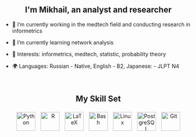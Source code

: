 ## <div align="center">I'm Mikhail, an analyst and researcher</div>  
  

- 🔭  I’m currently working in the medtech field and conducting research in informetrics  
  

- 🌱 I’m currently learning network analysis  
  

- 👀 Interests: informetrics, medtech, statistic, probability theory  
  

- 🌍 Languages: Russian - Native, English -  B2, Japanese: - JLPT N4
  
  

<br/>  


## <div align="center">My Skill Set</div>  
<div align="center">

<a href="https://www.python.org/" target="_blank"><img style="margin: 5px" src="https://profilinator.rishav.dev/skills-assets/python-original.svg" alt="Python" height="50" /></a> <a href="https://www.r-project.org/" target="_blank"><img style="margin: 5px" src="https://profilinator.rishav.dev/skills-assets/r.svg" alt="R" height="50" /></a> <a href="https://www.latex-project.org/" target="_blank"><img style="margin: 5px" src="https://profilinator.rishav.dev/skills-assets/latex.png" alt="LaTeX" height="50" /></a> <a href="https://www.gnu.org/software/bash/" target="_blank"><img style="margin: 5px" src="https://profilinator.rishav.dev/skills-assets/gnu_bash-icon.svg" alt="Bash" height="50" /></a> <a href="https://www.linux.org/" target="_blank"><img style="margin: 5px" src="https://profilinator.rishav.dev/skills-assets/linux-original.svg" alt="Linux" height="50" /></a> <a href="https://www.postgresql.org/" target="_blank"><img style="margin: 5px" src="https://profilinator.rishav.dev/skills-assets/postgresql-original-wordmark.svg" alt="PostgreSQL" height="50" /></a> <a href="https://github.com/" target="_blank"><img style="margin: 5px" src="https://profilinator.rishav.dev/skills-assets/git-scm-icon.svg" alt="Git" height="50" /></a>

</div>

